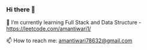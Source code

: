 ### Hi there 👋


🌱 I’m currently learning Full Stack and Data Structure - https://leetcode.com/amantiwari1/

📫 How to reach me: amantiwari78632@gmail.com
<!--
**amantiwari1/amantiwari1** is a ✨ _special_ ✨ repository because its `README.md` (this file) appears on your GitHub profile.

Here are some ideas to get you started:

- 👯 I’m looking to collaborate on ...
- 🤔 I’m looking for help with 
- 💬 Ask me about ...
- 😄 Pronouns: ...
- ⚡ Fun fact: ...
-->
